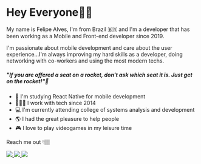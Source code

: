 # Hey Everyone🖖🏽

My name is Felipe Alves, I'm from Brazil 🇧🇷 and I'm a developer that has been working as a Mobile and Front-end developer since 2019.

 I'm passionate about mobile development and care about the user experience...I'm always improving my hard skills as a developer, doing networking with co-workers and using the most modern techs.  

##### "If you are offered a seat on a rocket, don't ask which seat it is. Just get on the rocket!"🚀

 - 📱 I'm studying React Native for mobile development
 - 👨🏽‍💻 I work with tech since 2014
 - 💻 I'm currently attending college of systems analysis and development
 - 🌎 I had the great pleasure to help people
 - 🎮 I love to play videogames in my leisure time

Reach me out 👇🏽
<p>
  <a href="https://www.linkedin.com/in/felipe-alves-29a041128/">
    <img src="https://img.shields.io/badge/LinkedIn-3D6098?style=flat&logo=linkedin&labelColor=3D6098" />
  </a>
  
  <a href="https://api.whatsapp.com/send?phone=5511965782831">
    <img src="https://img.shields.io/badge/Whatsapp-brightgreen?style=flat&logo=WhatsApp&logoColor=white&labelColor=brightgreen" />
  </a>
  
   <a href="mailto:fealves.amodio@gmail.com">
    <img src="https://img.shields.io/badge/Gmail-red?style=flat&logo=gmail&logoColor=white&labelColor=red" />
  </a>
